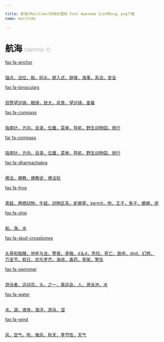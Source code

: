 ```yaml
---

title: 航海(Maritime)的相关图标 Font Awesome Icon转svg、png下载
name: maritime

---
```


# 航海  <small style="font-size: 60%;font-weight: 100">Maritime <span class="badge-secondary badge">10</span> </small>

<search tag="maritime" :max="0"/>

<div class="icon-list row" id="search-show"><a href="/icon/solid/anchor.html" class="icon-item col-6 col-sm-4 col-md-2"><div class="icon-item-inner"><i class="fas fa-anchor"></i><p><span>fas fa-anchor</span></p> <p><br>锚点，泊位，船，码头，嵌入式，链接，海事，系泊，安全</p></div></a><a href="/icon/solid/binoculars.html" class="icon-item col-6 col-sm-4 col-md-2"><div class="icon-item-inner"><i class="fas fa-binoculars"></i><p><span>fas fa-binoculars</span></p> <p><br>双筒望远镜，眼镜，放大，风景，望远镜，查看</p></div></a><a href="/icon/solid/compass.html" class="icon-item col-6 col-sm-4 col-md-2"><div class="icon-item-inner"><i class="fas fa-compass"></i><p><span>fas fa-compass</span></p> <p><br>指南针，方向，目录，位置，菜单，导航，野生动物园，旅行</p></div></a><a href="/icon/regular/compass.html" class="icon-item col-6 col-sm-4 col-md-2"><div class="icon-item-inner"><i class="far fa-compass"></i><p><span>far fa-compass</span></p> <p><br>指南针，方向，目录，位置，菜单，导航，野生动物园，旅行</p></div></a><a href="/icon/solid/dharmachakra.html" class="icon-item col-6 col-sm-4 col-md-2"><div class="icon-item-inner"><i class="fas fa-dharmachakra"></i><p><span>fas fa-dharmachakra</span></p> <p><br>佛法，佛教，佛教徒，佛法轮</p></div></a><a href="/icon/solid/frog.html" class="icon-item col-6 col-sm-4 col-md-2"><div class="icon-item-inner"><i class="fas fa-frog"></i><p><span>fas fa-frog</span></p> <p><br>青蛙，两栖动物，牛蛙，动物区系，蛇麻草，kermit，吻，王子，兔子，蟾蜍，疣</p></div></a><a href="/icon/solid/ship.html" class="icon-item col-6 col-sm-4 col-md-2"><div class="icon-item-inner"><i class="fas fa-ship"></i><p><span>fas fa-ship</span></p> <p><br>船，海，水</p></div></a><a href="/icon/solid/skull-crossbones.html" class="icon-item col-6 col-sm-4 col-md-2"><div class="icon-item-inner"><i class="fas fa-skull-crossbones"></i><p><span>fas fa-skull-crossbones</span></p> <p><br>头骨和骷髅，地牢与龙，警报，骨骼，d＆d，危险，死亡，致命，dnd，幻想，万圣节，假日，欢乐罗杰，海盗，毒药，骨架，警告</p></div></a><a href="/icon/solid/swimmer.html" class="icon-item col-6 col-sm-4 col-md-2"><div class="icon-item-inner"><i class="fas fa-swimmer"></i><p><span>fas fa-swimmer</span></p> <p><br>游泳者，运动员，头，之一，奥运会，人，游泳池，水</p></div></a><a href="/icon/solid/water.html" class="icon-item col-6 col-sm-4 col-md-2"><div class="icon-item-inner"><i class="fas fa-water"></i><p><span>fas fa-water</span></p> <p><br>水，湖，液体，海洋，游泳，湿</p></div></a><a href="/icon/solid/wind.html" class="icon-item col-6 col-sm-4 col-md-2"><div class="icon-item-inner"><i class="fas fa-wind"></i><p><span>fas fa-wind</span></p> <p><br>风，空气，吹，微风，秋天，季节性，天气</p></div></a></div>

